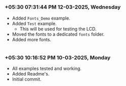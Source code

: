 

#
### **+05:30 07:31:44 PM 12-03-2025, Wednesday**

  - Added `Fonts_Demo` example.
  - Added `Test` example.
    - This will be used for testing the LCD.
  - Moved the fonts to a dedicated `fonts` folder.
  - Added more fonts.

#
### **+05:30 10:16:52 PM 10-03-2025, Monday**

  - All examples tested and working.
  - Added Readme's.
  - Initial commit.
